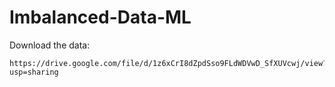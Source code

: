 # Imbalanced-Data-ML

Download the data:
```
https://drive.google.com/file/d/1z6xCrI8dZpdSso9FLdWDVwD_SfXUVcwj/view?usp=sharing
```